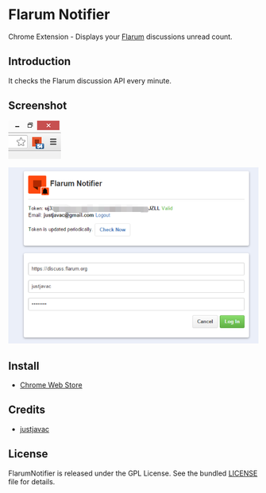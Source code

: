 # Flarum Notifier

Chrome Extension - Displays your <a href="http://flarum.org" target="_blank">Flarum</a> discussions unread count.

## Introduction

It checks the Flarum discussion API every minute. 

## Screenshot

![](screenshot/screenshot-1.png)

![](screenshot/screenshot-2.png)

## Install

- [Chrome Web Store](https://chrome.google.com/webstore/detail/flarum-notifier/ejpfiicmhnjilbdomflkdcbflomoobmh)

## Credits

- <a href="https://github.com/justjava" target="_blank">justjavac</a>

## License

FlarumNotifier is released under the GPL License. See the bundled [LICENSE](LICENSE) file for details.
